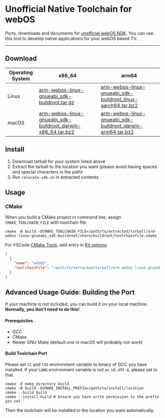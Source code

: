 # Unofficial Native Toolchain for webOS

Ports, downloads and documents for [unofficial webOS NDK](https://github.com/openlgtv/buildroot-nc4).
You can use this tool to develop native applications for your webOS based TV.

---

## Download

| Operating System | x86_64                                                                                 | arm64                                                                                  |
|------------------|----------------------------------------------------------------------------------------|----------------------------------------------------------------------------------------|
| Linux            | [arm-webos-linux-gnueabi_sdk-buildroot.tar.gz][toolchain-linux-x86_64]                 | [arm-webos-linux-gnueabi_sdk-buildroot_linux-aarch64.tar.bz2][toolchain-linux-aarch64] |
| macOS            | [arm-webos-linux-gnueabi_sdk-buildroot_darwin-x86_64.tar.bz2][toolchain-darwin-x86_64] | [arm-webos-linux-gnueabi_sdk-buildroot_darwin-arm64.tar.bz2][toolchain-darwin-arm64]   |

## Install

1. Download tarball for your system listed above
2. Extract the tarball to the location you want (please avoid having spaces and special characters in the path)
3. Run `relocate-sdk.sh` in extracted contents

## Usage

### CMake

When you build a CMake project in command line, assign `CMAKE_TOOLCHAIN_FILE` with toolchain file.

```shell
cmake -B build -DCMAKE_TOOLCHAIN_FILE=/path/to/extracted/tarball/arm-webos-linux-gnueabi_sdk-buildroot/share/buildroot/toolchainfile.cmake
```

For VSCode [CMake Tools](https://github.com/microsoft/vscode-cmake-tools/), add entry in
[Kit options](https://github.com/microsoft/vscode-cmake-tools/blob/main/docs/kits.md#kit-options):

```json
[
  {
    "name": "webOS",
    "toolchainFile": "/path/to/extracted/tarball/arm-webos-linux-gnueabi_sdk-buildroot/share/buildroot/toolchainfile.cmake"
  }
]
```

## Advanced Usage Guide: Building the Port

If your machine is not included, you can build it on your local machine. **Normally, you don't need to do this!**

#### Prerequisites

* GCC
* CMake
* Newer GNU Make (default one in macOS will probably not work)

#### Build Toolchain Port

Please set `CC` and `CXX` environment variable to binary of GCC you have installed.
If your `LANG` environment variable is not `en_US.UTF-8`, please set to that.

```shell
cmake -E make_directory build
cmake -B build -DCMAKE_INSTALL_PREFIX=/path/to/install/location
cmake --build build 
cmake --install build # Ensure you have write permission to the prefix you set
```

Then the toolchain will be installed to the location you want automatically.

[toolchain-linux-x86_64]: https://github.com/openlgtv/buildroot-nc4/releases/latest/download/arm-webos-linux-gnueabi_sdk-buildroot.tar.gz

[toolchain-linux-aarch64]: https://github.com/webosbrew/native-toolchain/releases/latest/download/arm-webos-linux-gnueabi_sdk-buildroot_linux-aarch64.tar.bz2

[toolchain-darwin-x86_64]: https://github.com/webosbrew/native-toolchain/releases/latest/download/arm-webos-linux-gnueabi_sdk-buildroot_darwin-x86_64.tar.bz2

[toolchain-darwin-arm64]: https://github.com/webosbrew/native-toolchain/releases/latest/download/arm-webos-linux-gnueabi_sdk-buildroot_darwin-arm64.tar.bz2